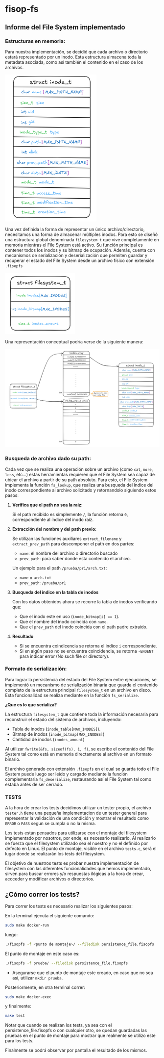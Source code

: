 # fisop-fs

## Informe del File System implementado

### Estructuras en memoria:

Para nuestra implementación, se decidió que cada archivo o directorio estará representado por un inodo. Esta estructura almacena toda la metadata asociada, como así también el contenido en el caso de los archivos.

![Representacion de un inodo](./images/inode_struct.png)

Una vez definida la forma de representar un único archivo/directorio, necesitamos una forma de almacenar múltiples inodos. Para esto se diseñó una estructura global denominada `filesystem_t` que vive completamente en memoria mientras el File System está activo. Su función principal es contener todos los inodos y su bitmap de ocupación. Además, cuenta con mecanismos de serialización y deserialización que permiten guardar y recuperar el estado del File System desde un archivo físico con extensión `.fisopfs`

![Representacion del file system](./images/fs_struct.png)

Una representación conceptual podría verse de la siguiente manera:


![Representacion de todo el file system](./images/filesystem_in_ram.png)

### Busqueda de archivo dado su path:

Cada vez que se realiza una operación sobre un archivo (como `cat`, `more`, `less`, etc...) estas herramientas requieren que el File System sea capaz de ubicar el archivo a partir de su path absoluto. Para esto, el File System implementa la función `fs_lookup`, que realiza una busqueda del índice del inodo correspondiente al archivo solicitado y retornandolo siguiendo estos pasos:

1)  **Verifica que el path no sea la raiz:**

    Si el path recibido es simplemente `/`, la función retorna `0`, correspondiente al índice del inodo raíz.

2) **Extracción del nombre y del path previo:**

    Se utilizan las funciones auxiliares `extract_filename` y `extract_prev_path` para descomponer el path en dos partes:
    - `name`: el nombre del archivo o directorio buscado
    - `prev_path`: para saber donde esta contenido el archivo.

    Un ejemplo para el path `/prueba/pr1/arch.txt`:
    - `name` = `arch.txt`
    - `prev_path`: `/prueba/pr1`

3) **Busqueda del indice en la tabla de inodos**    

    Con los datos obtenidos ahora se recorre la tabla de inodos verificando que:
    - Que el inodo este en uso (`inode_bitmap[i] == 1`).
    - Que el nombre del inodo coincida con `name`.
    - Que el `prev_path` del inodo coincida con el path padre extraido.
    
4) **Resultado**

    - Si se encuentra coindicencia se retorna el indice `i` correspondiente.
    - Si en algún paso no se encuentra coincidencia, se retorna `-ENOENT` para indicar error (No such file or directory).

### Formato de serialización:
Para lograr la persistencia del estado del File System entre ejecuciones, se implementó un mecanismo de serialización binaria que guarda el contenido completo de la estructura principal `filesystem_t` en un archivo en disco. Esta funcionalidad se realiza mediante en la función `fs_serialize`.

**¿Que es lo que serializa?**

La estructura `filesystem_t` que contiene toda la información necesaria para reconstruir el estado del sistema de archivos, incluyendo:

- Tabla de inodos (`inode_table[MAX_INODES]`).
- Bitmap de inodos (`inode_bitmap[MAX_INODES]`)
- Cantidad de inodos (`inodes_amount`)

Al utilizar `fwrite(&fs, sizeof(fs), 1, f)`, se escribe el contenido del File System tal como está en memoria directamente al archivo en un formato binario.

El archivo generado con extensión `.fisopfs` en el cual se guarda todo el File System puede luego ser leído y cargado mediante la función complementaria `fs_deserialize`, restaurando así el File System tal como estaba antes de ser cerrado.


### TESTS ### 
A la hora de crear los tests decidimos utilizar un tester propio, el archivo `tester.h` tiene una pequeña implementacion de un tester general para representar la validación de una condición y mostrar el resultado como `ERROR` o `PASS` segun se cumpla o no la misma.

Los tests están pensados para utilizarse con el montaje del filesystem implementado por nosotros, por ende, es necesario realizarlo. Al realizarlo se fuerza que el filesystem utilizado sea el nuestro y no el definido por defecto en Linux. El punto de montaje, visible en el archivo `tests.c`, será el lugar donde se realizarán los tests del filesystem.

El objetivo de nuestros tests es probar nuestra implementación de filesystem con las diferentes funcionalidades que hemos implementado, sirven para buscar errores y/o respuestas ilógicas a la hora de crear, accceder y modificar archivos o directorios.

## ¿Cómo correr los tests? ##

Para correr los tests es necesario realizar los siguientes pasos: 

En la terminal ejecuta el siguiente comando: 

```bash
sudo make docker-run
```
luego:
```bash
./fisopfs -f <punto de montaje>/ --filedisk persistence_file.fisopfs
```
El punto de montaje en este caso es:
```bash
./fisopfs -f prueba/ --filedisk persistence_file.fisopfs
```
- Asegurarse que el punto de montaje este creado, en caso que no sea así, utilizar `mkdir prueba`.

Posteriormente, en otra terminal correr: 
```bash
sudo make docker-exec
```
y finalmente:
```bash
make test
```

Notar que cuando se realizan los tests, ya sea con el persistence_file.fisopfs o con cualquier otro, se quedan guardadas las pruebas en el punto de montaje para mostrar que realmente se utilizo este para los tests.

Finalmente se podrá observar por pantalla el resultado de los mismos.
